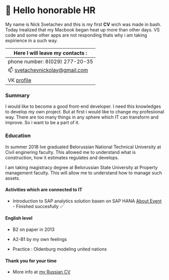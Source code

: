 # :wave: Hello honorable HR

My name is Nick Svetachev and this is my first **CV** wiсh was made in bash. Today Irealized that my Macbook began heat up more than other days. VS code and some other apps are not responding thats why i am taking expirience in a such way.

Here I will leave my contacts : |
------------------------------- |
phone number: 8(029) 277-20-35 |
:mailbox: svetachevnickolay@gmail.com |
 VK [profile](https://vk.com/n.svetachev) |

### Summary
 I would like to become a good front-end developer. I need this knowledges to develop my own project. But at first i would like to change my profesiional way. There are too many things in any sphere which IT can transform and improve. So i want to be a part of it. 

 ### Education
 In summer 2018 Ive graduated Belorussian National Technical University at Civil enginering faculty. This allowed me to understand what is construction, how it estimates regulates and  develops. 

 I am taking magistracy degree at Belorussian State University at Property management faculty. This will allow me to understand how to manage such assets.

 #### Activities which are connected to IT 
 * Introduction to SAP analytics solution basen on SAP HANA [About Event](http://fpmi.bsu.by/main.aspx?guid=18021&detail=68873)  - Finished succesfully :white_check_mark:

#### English level 

* B2 on paper in 2013 

* A2-B1 by my own feelings

* Practice : Oldenburg modeling united nations 

#### Thank you for your time 
* More info at [my Russian CV](https://github.com/homm1t/my-russian-cv/blob/master/Svetachev-Nickolay-CV.pdf)
